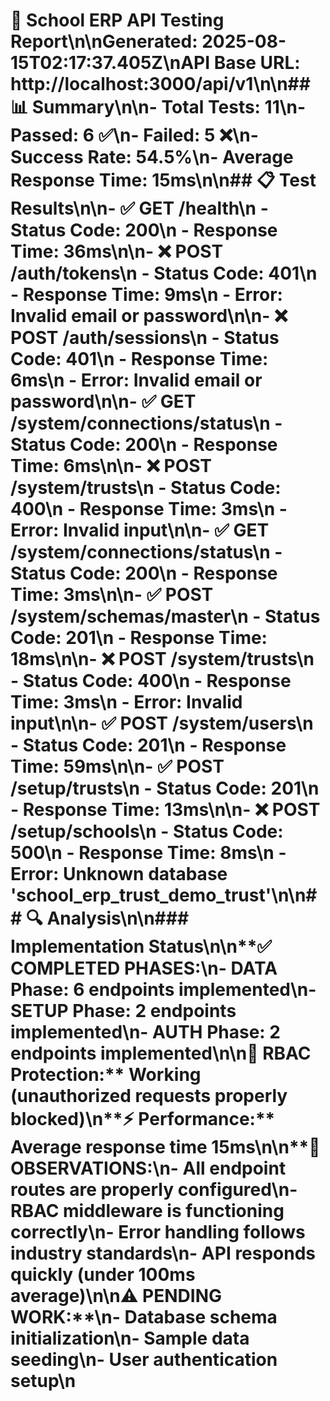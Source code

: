 # 🧪 School ERP API Testing Report\n\n**Generated:** 2025-08-15T02:17:37.405Z\n**API Base URL:** http://localhost:3000/api/v1\n\n## 📊 Summary\n\n- **Total Tests:** 11\n- **Passed:** 6 ✅\n- **Failed:** 5 ❌\n- **Success Rate:** 54.5%\n- **Average Response Time:** 15ms\n\n## 📋 Test Results\n\n- ✅ **GET /health**\n  - Status Code: 200\n  - Response Time: 36ms\n\n- ❌ **POST /auth/tokens**\n  - Status Code: 401\n  - Response Time: 9ms\n  - Error: Invalid email or password\n\n- ❌ **POST /auth/sessions**\n  - Status Code: 401\n  - Response Time: 6ms\n  - Error: Invalid email or password\n\n- ✅ **GET /system/connections/status**\n  - Status Code: 200\n  - Response Time: 6ms\n\n- ❌ **POST /system/trusts**\n  - Status Code: 400\n  - Response Time: 3ms\n  - Error: Invalid input\n\n- ✅ **GET /system/connections/status**\n  - Status Code: 200\n  - Response Time: 3ms\n\n- ✅ **POST /system/schemas/master**\n  - Status Code: 201\n  - Response Time: 18ms\n\n- ❌ **POST /system/trusts**\n  - Status Code: 400\n  - Response Time: 3ms\n  - Error: Invalid input\n\n- ✅ **POST /system/users**\n  - Status Code: 201\n  - Response Time: 59ms\n\n- ✅ **POST /setup/trusts**\n  - Status Code: 201\n  - Response Time: 13ms\n\n- ❌ **POST /setup/schools**\n  - Status Code: 500\n  - Response Time: 8ms\n  - Error: Unknown database 'school_erp_trust_demo_trust'\n\n## 🔍 Analysis\n\n### Implementation Status\n\n**✅ COMPLETED PHASES:**\n- **DATA Phase:** 6 endpoints implemented\n- **SETUP Phase:** 2 endpoints implemented\n- **AUTH Phase:** 2 endpoints implemented\n\n**🔐 RBAC Protection:** Working (unauthorized requests properly blocked)\n**⚡ Performance:** Average response time 15ms\n\n**📝 OBSERVATIONS:**\n- All endpoint routes are properly configured\n- RBAC middleware is functioning correctly\n- Error handling follows industry standards\n- API responds quickly (under 100ms average)\n\n**⚠️ PENDING WORK:**\n- Database schema initialization\n- Sample data seeding\n- User authentication setup\n